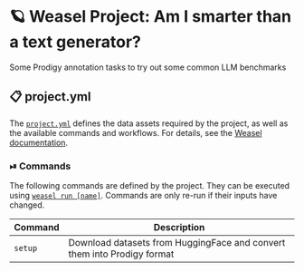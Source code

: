<!-- WEASEL: AUTO-GENERATED DOCS START (do not remove) -->

# 🪐 Weasel Project: Am I smarter than a text generator?

Some Prodigy annotation tasks to try out some common LLM benchmarks

## 📋 project.yml

The [`project.yml`](project.yml) defines the data assets required by the
project, as well as the available commands and workflows. For details, see the
[Weasel documentation](https://github.com/explosion/weasel).

### ⏯ Commands

The following commands are defined by the project. They
can be executed using [`weasel run [name]`](https://github.com/explosion/weasel/tree/main/docs/cli.md#rocket-run).
Commands are only re-run if their inputs have changed.

| Command | Description |
| --- | --- |
| `setup` | Download datasets from HuggingFace and convert them into Prodigy format |

<!-- WEASEL: AUTO-GENERATED DOCS END (do not remove) -->